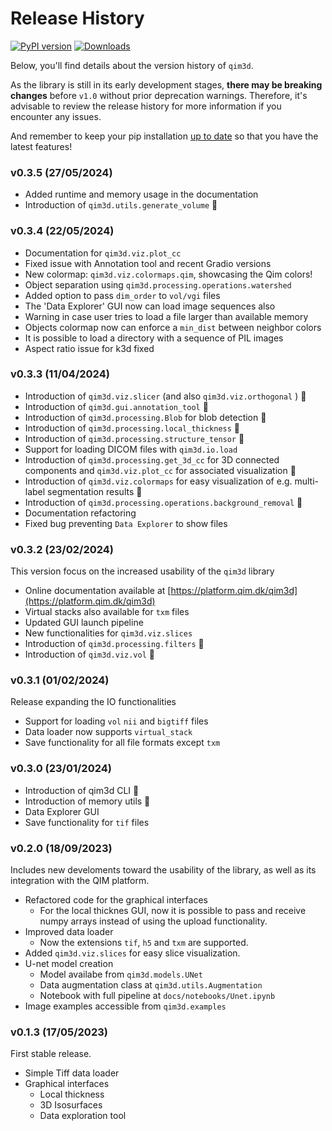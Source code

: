 # Release History
[![PyPI version](https://badge.fury.io/py/qim3d.svg)](https://badge.fury.io/py/qim3d)
[![Downloads](https://static.pepy.tech/badge/qim3d)](https://pepy.tech/project/qim3d)


Below, you'll find details about the version history of `qim3d`.

As the library is still in its early development stages, **there may be breaking changes** before `v1.0` without prior deprecation warnings. Therefore, it's advisable to review the release history for more information if you encounter any issues.

And remember to keep your pip installation [up to date](/qim3d/#upgrade) so that you have the latest features!

### v0.3.5 (27/05/2024)
- Added runtime and memory usage in the documentation
- Introduction of `qim3d.utils.generate_volume` 🎉

### v0.3.4 (22/05/2024)
- Documentation for `qim3d.viz.plot_cc`
- Fixed issue with Annotation tool and recent Gradio versions
- New colormap: `qim3d.viz.colormaps.qim`, showcasing the Qim colors!
- Object separation using `qim3d.processing.operations.watershed`
- Added option to pass `dim_order` to `vol/vgi` files
- The 'Data Explorer' GUI now can load image sequences also
- Warning in case user tries to load a file larger than available memory
- Objects colormap now can enforce a `min_dist` between neighbor colors
- It is possible to load a directory with a sequence of PIL images
- Aspect ratio issue for k3d fixed

### v0.3.3 (11/04/2024)
- Introduction of `qim3d.viz.slicer` (and also `qim3d.viz.orthogonal` ) 🎉
- Introduction of `qim3d.gui.annotation_tool` 🎉
- Introduction of `qim3d.processing.Blob` for blob detection 🎉
- Introduction of `qim3d.processing.local_thickness` 🎉
- Introduction of `qim3d.processing.structure_tensor` 🎉
- Support for loading DICOM files with `qim3d.io.load`
- Introduction of `qim3d.processing.get_3d_cc` for 3D connected components and `qim3d.viz.plot_cc` for associated visualization 🎉
- Introduction of `qim3d.viz.colormaps` for easy visualization of e.g. multi-label segmentation results 🎉
- Introduction of `qim3d.processing.operations.background_removal` 🎉
- Documentation refactoring
- Fixed bug preventing `Data Explorer` to show files

### v0.3.2 (23/02/2024)

This version focus on the increased usability of the `qim3d` library

- Online documentation available at [https://platform.qim.dk/qim3d](https://platform.qim.dk/qim3d)
- Virtual stacks also available for `txm` files
- Updated GUI launch pipeline
- New functionalities for `qim3d.viz.slices`
- Introduction of `qim3d.processing.filters` 🎉 
- Introduction of `qim3d.viz.vol` 🎉 

### v0.3.1 (01/02/2024)

Release expanding the IO functionalities

- Support for loading `vol` `nii` and `bigtiff` files
- Data loader now supports `virtual_stack`
- Save functionality for all file formats except `txm`

### v0.3.0 (23/01/2024)
- Introduction of qim3d CLI 🎉 
- Introduction of memory utils 🎉 
- Data Explorer GUI
- Save functionality for `tif` files

### v0.2.0 (18/09/2023)

Includes new develoments toward the usability of the library, as well as its integration with the QIM platform.

- Refactored code for the graphical interfaces
    - For the local thicknes GUI, now it is possible to pass and receive numpy arrays instead of using the upload functionality.
- Improved data loader
    - Now the extensions `tif`, `h5` and `txm` are supported.
- Added `qim3d.viz.slices` for easy slice visualization.
- U-net model creation
    - Model availabe from `qim3d.models.UNet`
    - Data augmentation class at `qim3d.utils.Augmentation`
    - Notebook with full pipeline at `docs/notebooks/Unet.ipynb`
- Image examples accessible from `qim3d.examples`


### v0.1.3 (17/05/2023)

First stable release.

- Simple Tiff data loader
- Graphical interfaces
    - Local thickness
    - 3D Isosurfaces
    - Data exploration tool